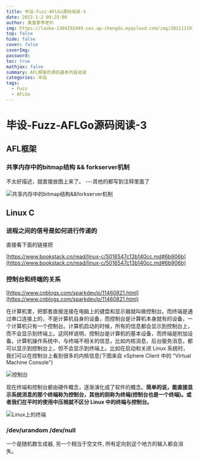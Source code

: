 ```yaml
---
title: 毕设-Fuzz-AFLGo源码阅读-3
date: 2022-1-2 09:25:00
author: 美食家李老叭
img: https://laoba-1304292449.cos.ap-chengdu.myqcloud.com/img/20211119142134.png
top: false
hide: false
cover: false
coverImg: 
password: 
toc: true
mathjax: false
summary: AFL框架的源码基本内容阅读
categories: 毕设
tags:
  - Fuzz
  - AFLGo
---
```


# 毕设-Fuzz-AFLGo源码阅读-3

## AFL框架

### 共享内存中的bitmap结构 && forkserver机制

不太好描述，就直接放图上来了。  ---其他的都写到注释里面了

![共享内存中的bitmap结构&&forkserver机制](https://laoba-1304292449.cos.ap-chengdu.myqcloud.com/img/20220118215515.jpg)


## Linux C

### 进程之间的信号是如何进行传递的

直接看下面的链接把

[https://www.bookstack.cn/read/linux-c/5016547c13b140cc.md#6b906b](https://www.bookstack.cn/read/linux-c/5016547c13b140cc.md#6b906b)

### 控制台和终端的关系

[https://www.cnblogs.com/sparkdev/p/11460821.html](https://www.cnblogs.com/sparkdev/p/11460821.html)

在计算机里，把那套直接连接在电脑上的键盘和显示器就叫做控制台。而终端是通过串口连接上的，不是计算机自身的设备，而控制台是计算机本身就有的设备，一个计算机只有一个控制台。计算机启动的时候，所有的信息都会显示到控制台上，而不会显示到终端上。这同样说明，控制台是计算机的基本设备，而终端是附加设备。计算机操作系统中，与终端不相关的信息，比如内核消息，后台服务消息，都可以显示到控制台上，但不会显示到终端上。比如在启动和关闭 Linux 系统时，我们可以在控制台上看到很多的内核信息(下图来自 vSphere Client 中的 "Virtual Machine Console")

![控制台](https://laoba-1304292449.cos.ap-chengdu.myqcloud.com/img/20220103170553.png)

现在终端和控制台都由硬件概念，逐渐演化成了软件的概念。**简单的说，能直接显示系统消息的那个终端称为控制台，其他的则称为终端(控制台也是一个终端)。或者我们在平时的使用中压根就不区分 Linux 中的终端与控制台。**

![Linux上的终端](https://laoba-1304292449.cos.ap-chengdu.myqcloud.com/img/20220103171552.png)

### /dev/urandom /dev/null

一个是随机数生成器, 另一个相当于空文件, 所有定向到这个地方的输入都会消失。

